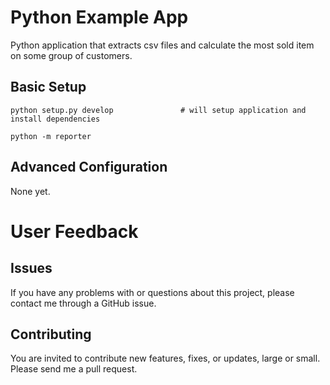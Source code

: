 # Python Example App
Python application that extracts csv files and calculate the most sold item on some group of customers.

## Basic Setup

    python setup.py develop               # will setup application and install dependencies

    python -m reporter

## Advanced Configuration
None yet.

# User Feedback

## Issues
If you have any problems with or questions about this project, please contact me through a GitHub issue.

## Contributing
You are invited to contribute new features, fixes, or updates, large or small.
Please send me a pull request.